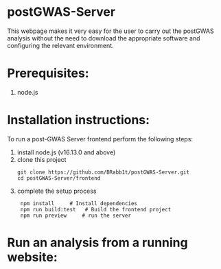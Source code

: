 # postGWAS-Server

This webpage makes it very easy for the user to carry out the postGWAS analysis without the need to download the appropriate software and configuring the relevant environment. 

# Prerequisites:

1. node.js

# Installation instructions:

To run a post-GWAS Server frontend perform the following steps:

1. install node.js (v16.13.0 and above)
2. clone this project
   ```
   git clone https://github.com/BRabb1t/postGWAS-Server.git
   cd postGWAS-Server/frontend
   ```
3. complete the setup process
   ```
    npm install     # Install dependencies
    npm run build:test   # Build the frontend project
    npm run preview     # run the server
   ```
   
# Run an analysis from a running website:
